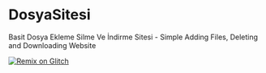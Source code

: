 # DosyaSitesi
Basit Dosya Ekleme Silme Ve İndirme Sitesi - Simple Adding Files, Deleting and Downloading Website

[![Remix on Glitch](https://cdn.glitch.com/2703baf2-b643-4da7-ab91-7ee2a2d00b5b%2Fremix-button.svg)](https://glitch.com/edit/#!/remix/outstanding-congruous-gargoyle)
